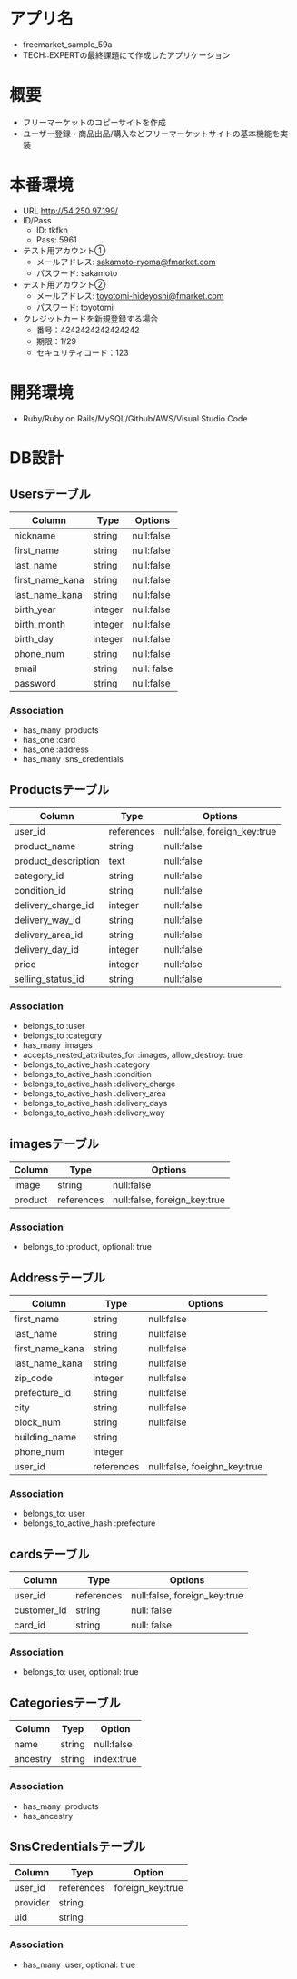 # アプリ名
- freemarket_sample_59a
- TECH::EXPERTの最終課題にて作成したアプリケーション

# 概要
- フリーマーケットのコピーサイトを作成
- ユーザー登録・商品出品/購入などフリーマーケットサイトの基本機能を実装

# 本番環境
- URL http://54.250.97.199/
- ID/Pass   
  - ID: tkfkn  
  - Pass: 5961
- テスト用アカウント①
  - メールアドレス: sakamoto-ryoma@fmarket.com
  - パスワード: sakamoto
- テスト用アカウント②
  - メールアドレス: toyotomi-hideyoshi@fmarket.com
  - パスワード: toyotomi
- クレジットカードを新規登録する場合
  - 番号：4242424242424242
  - 期限：1/29
  - セキュリティコード：123

# 開発環境
- Ruby/Ruby on Rails/MySQL/Github/AWS/Visual Studio Code

# DB設計
## Usersテーブル
|Column|Type|Options|
|------|----|-------|
|nickname|string|null:false|
|first_name|string|null:false|
|last_name|string|null:false|
|first_name_kana|string|null:false|
|last_name_kana|string|null:false|
|birth_year|integer|null:false|
|birth_month|integer|null:false|
|birth_day|integer|null:false|
|phone_num|string|null:false|
|email|string|null: false|
|password|string|null:false|
### Association
- has_many :products
- has_one :card
- has_one :address
- has_many :sns_credentials

## Productsテーブル
|Column|Type|Options|
|------|----|-------|
|user_id|references|null:false, foreign_key:true|
|product_name|string|null:false|
|product_description|text|null:false|
|category_id|string|null:false|
|condition_id|string|null:false|
|delivery_charge_id|integer|null:false|
|delivery_way_id|string|null:false|
|delivery_area_id|string|null:false|
|delivery_day_id|integer|null:false|
|price|integer|null:false|
|selling_status_id|string|null:false|
### Association
- belongs_to :user
- belongs_to :category
- has_many :images
- accepts_nested_attributes_for :images, allow_destroy: true
- belongs_to_active_hash :category
- belongs_to_active_hash :condition
- belongs_to_active_hash :delivery_charge
- belongs_to_active_hash :delivery_area
- belongs_to_active_hash :delivery_days
- belongs_to_active_hash :delivery_way

## imagesテーブル
|Column|Type|Options|
|------|----|-------|
|image|string|null:false|
|product|references|null:false, foreign_key:true|
### Association
- belongs_to :product, optional: true

## Addressテーブル
|Column|Type|Options|
|------|----|-------|
|first_name|string|null:false|
|last_name|string|null:false|
|first_name_kana|string|null:false|
|last_name_kana|string|null:false|
|zip_code|integer|null:false|
|prefecture_id|string|null:false|
|city|string|null:false|
|block_num|string|null:false|
|building_name|string|
|phone_num|integer|
|user_id|references|null:false, foeighn_key:true|
### Association
- belongs_to: user
- belongs_to_active_hash :prefecture

## cardsテーブル
|Column|Type|Options|
|------|----|-------|
|user_id|references|null:false, foreign_key:true|
|customer_id|string|null: false|
|card_id|string|null: false|
### Association
- belongs_to: user, optional: true

## Categoriesテーブル   
|Column|Tyep|Option|
|------|----|-------|
|name|string|null:false|
|ancestry|string|index:true|
### Association
- has_many :products
- has_ancestry

## SnsCredentialsテーブル   
|Column|Tyep|Option|
|------|----|-------|
|user_id|references|foreign_key:true|
|provider|string|
|uid|string|
### Association
- has_many :user, optional: true